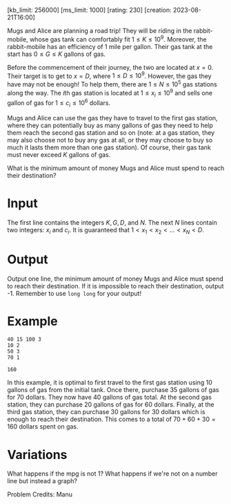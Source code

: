 [kb_limit: 256000]
[ms_limit: 1000]
[rating: 230]
[creation: 2023-08-21T16:00]

Mugs and Alice are planning a road trip! They will be riding in the rabbit-mobile, whose gas tank can comfortably fit $1 \le K \le 10^9$. Moreover, the rabbit-mobile has an efficiency of 1 mile per gallon. Their gas tank at the start has $0 \le G \le K$ gallons of gas.


Before the commencement of their journey, the two are located at $x = 0$. Their target is to get to $x = D$, where $1 \le D \le 10^9$. However, the gas they have may not be enough! To help them, there are $1 \le N \le 10^5$ gas stations along the way. The $i$th gas station is located at $1 \le x_i \le 10^9$ and sells one gallon of gas for $1 \le c_i \le 10^6$ dollars. 


Mugs and Alice can use the gas they have to travel to the first gas station, where they can potentially buy as many gallons of gas they need to help them reach the second gas station and so on (note: at a gas station, they may also choose not to buy any gas at all, or they may choose to buy so much it lasts them more than one gas station). Of course, their gas tank must never exceed $K$ gallons of gas.


What is the minimum amount of money Mugs and Alice must spend to reach their destination? 

# Input 

The first line contains the integers $K, G, D,$ and $N$.
The next $N$ lines contain two integers: $x_i$ and $c_i$. It is guaranteed that $1 < x_1 < x_2 < \ldots < x_N < D$.

# Output

Output one line, the minimum amount of money Mugs and Alice must spend to reach their destination. If it is impossible to reach their destination, output -1. Remember to use `long long` for your output!

# Example

```in
40 15 100 3
10 2
50 3
70 1
```
```out
160
```

In this example, it is optimal to first travel to the first gas station using 10 gallons of gas from the initial tank. Once there, purchase $35$ gallons of gas for $70$ dollars. They now have $40$ gallons of gas total. At the second gas station, they can purchase $20$ gallons of gas for $60$ dollars. Finally, at the third gas station, they can purchase $30$ gallons for $30$ dollars which is enough to reach their destination. This comes to a total of $70 + 60 + 30 = 160$ dollars spent on gas.

# Variations
What happens if the mpg is not 1? What happens if we're not on a number line but instead a graph?


Problem Credits: Manu